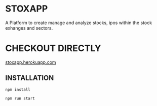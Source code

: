 # STOXAPP

A Platform to create manage and analyze stocks, ipos within the stock exhanges and sectors.

# CHECKOUT DIRECTLY

[stoxapp.herokuapp.com]

## INSTALLATION

```
npm install
```

```
npm run start
```

[stoxapp.herokuapp.com]: https://www.stoxapp.herokuapp.com
